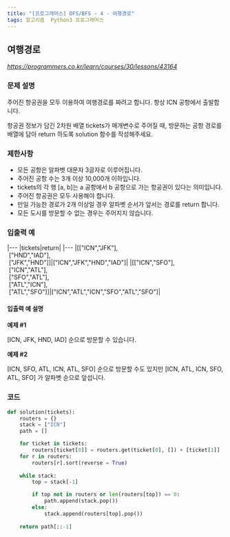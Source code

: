 ```yaml
---
title: "[프로그래머스] DFS/BFS - 4 - 여행경로"
tags: 알고리즘  Python3 프로그래머스
---
```


## 여행경로

*<https://programmers.co.kr/learn/courses/30/lessons/43164>*

### 문제 설명

주어진 항공권을 모두 이용하여 여행경로를 짜려고 합니다. 항상 ICN 공항에서 출발합니다.

항공권 정보가 담긴 2차원 배열 tickets가 매개변수로 주어질 때, 방문하는 공항 경로를 배열에 담아 return 하도록 solution 함수를 작성해주세요.

### 제한사항

* 모든 공항은 알파벳 대문자 3글자로 이루어집니다.
* 주어진 공항 수는 3개 이상 10,000개 이하입니다.
* tickets의 각 행 [a, b]는 a 공항에서 b 공항으로 가는 항공권이 있다는 의미입니다.
* 주어진 항공권은 모두 사용해야 합니다.
* 만일 가능한 경로가 2개 이상일 경우 알파벳 순서가 앞서는 경로를 return 합니다.
* 모든 도시를 방문할 수 없는 경우는 주어지지 않습니다.

### 입출력 예

|---
|tickets|return|
|---
|[["ICN","JFK"],<br>&nbsp;["HND","IAD"],<br>&nbsp;["JFK","HND"]]|["ICN","JFK","HND","IAD"]|
|[["ICN","SFO"],<br>&nbsp;["ICN","ATL"],<br>&nbsp;["SFO","ATL"],<br>&nbsp;["ATL","ICN"],<br>&nbsp;["ATL","SFO"]]|["ICN","ATL","ICN","SFO","ATL","SFO"]|

#### 입출력 예 설명

**예제 #1**

[ICN, JFK, HND, IAD] 순으로 방문할 수 있습니다.

**예제 #2**

[ICN, SFO, ATL, ICN, ATL, SFO] 순으로 방문할 수도 있지만 [ICN, ATL, ICN, SFO, ATL, SFO] 가 알파벳 순으로 앞섭니다.

### 코드

``` python
def solution(tickets):
    routers = {}
    stack = ["ICN"]
    path = []

    for ticket in tickets:
        routers[ticket[0]] = routers.get(ticket[0], []) + [ticket[1]]
    for r in routers:
        routers[r].sort(reverse = True)
    
    while stack:
        top = stack[-1]

        if top not in routers or len(routers[top]) == 0:
            path.append(stack.pop())
        else:
            stack.append(routers[top].pop())
    
    return path[::-1]
```